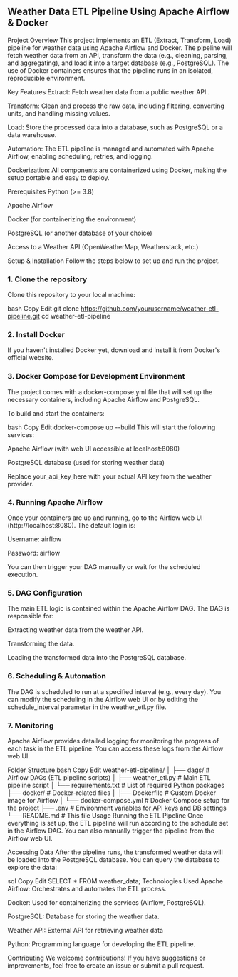 ## Weather Data ETL Pipeline Using Apache Airflow & Docker
Project Overview
This project implements an ETL (Extract, Transform, Load) pipeline for weather data using Apache Airflow and Docker. The pipeline will fetch weather data from an API, transform the data (e.g., cleaning, parsing, and aggregating), and load it into a target database (e.g., PostgreSQL). The use of Docker containers ensures that the pipeline runs in an isolated, reproducible environment.

Key Features
Extract: Fetch weather data from a public weather API .

Transform: Clean and process the raw data, including filtering, converting units, and handling missing values.

Load: Store the processed data into a database, such as PostgreSQL or a data warehouse.

Automation: The ETL pipeline is managed and automated with Apache Airflow, enabling scheduling, retries, and logging.

Dockerization: All components are containerized using Docker, making the setup portable and easy to deploy.

Prerequisites
Python (>= 3.8)

Apache Airflow

Docker (for containerizing the environment)

PostgreSQL (or another database of your choice)

Access to a Weather API (OpenWeatherMap, Weatherstack, etc.)

Setup & Installation
Follow the steps below to set up and run the project.

### 1. Clone the repository
Clone this repository to your local machine:

bash
Copy
Edit
git clone https://github.com/yourusername/weather-etl-pipeline.git
cd weather-etl-pipeline
### 2. Install Docker
If you haven't installed Docker yet, download and install it from Docker's official website.

### 3. Docker Compose for Development Environment
The project comes with a docker-compose.yml file that will set up the necessary containers, including Apache Airflow and PostgreSQL.

To build and start the containers:

bash
Copy
Edit
docker-compose up --build
This will start the following services:

Apache Airflow (with web UI accessible at localhost:8080)

PostgreSQL database (used for storing weather data)


Replace your_api_key_here with your actual API key from the weather provider.
### 4. Running Apache Airflow
Once your containers are up and running, go to the Airflow web UI (http://localhost:8080). The default login is:

Username: airflow

Password: airflow

You can then trigger your DAG manually or wait for the scheduled execution.

### 5. DAG Configuration
The main ETL logic is contained within the Apache Airflow DAG. The DAG is responsible for:

Extracting weather data from the weather API.

Transforming the data.

Loading the transformed data into the PostgreSQL database.

### 6. Scheduling & Automation
The DAG is scheduled to run at a specified interval (e.g., every day). You can modify the scheduling in the Airflow web UI or by editing the schedule_interval parameter in the weather_etl.py file.

### 7. Monitoring
Apache Airflow provides detailed logging for monitoring the progress of each task in the ETL pipeline. You can access these logs from the Airflow web UI.

Folder Structure
bash
Copy
Edit
weather-etl-pipeline/
│
├── dags/                  # Airflow DAGs (ETL pipeline scripts)
│   ├── weather_etl.py     # Main ETL pipeline script
│   └── requirements.txt   # List of required Python packages
├── docker/                # Docker-related files
│   ├── Dockerfile         # Custom Docker image for Airflow
│   └── docker-compose.yml # Docker Compose setup for the project
├── .env                   # Environment variables for API keys and DB settings
└── README.md              # This file
Usage
Running the ETL Pipeline
Once everything is set up, the ETL pipeline will run according to the schedule set in the Airflow DAG. You can also manually trigger the pipeline from the Airflow web UI.

Accessing Data
After the pipeline runs, the transformed weather data will be loaded into the PostgreSQL database. You can query the database to explore the data:

sql
Copy
Edit
SELECT * FROM weather_data;
Technologies Used
Apache Airflow: Orchestrates and automates the ETL process.

Docker: Used for containerizing the services (Airflow, PostgreSQL).

PostgreSQL: Database for storing the weather data.

Weather API: External API for retrieving weather data 

Python: Programming language for developing the ETL pipeline.

Contributing
We welcome contributions! If you have suggestions or improvements, feel free to create an issue or submit a pull request.
